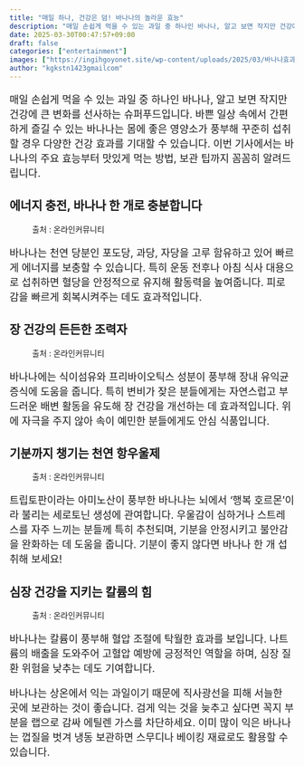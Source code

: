 ```yaml
---
title: "매일 하나, 건강은 덤! 바나나의 놀라운 효능"
description: "매일 손쉽게 먹을 수 있는 과일 중 하나인 바나나, 알고 보면 작지만 건강에 큰 변화를 선사하는 슈퍼푸드입니다. 바쁜 일상 속에서 간편하게 즐길 수 있는 바나나는 몸에 좋은 영양소가 풍부해 꾸준히 섭취할 경우 다양한 건강 효과를 기대할 수 있습니다. 이번 기사에서는 바"
date: 2025-03-30T00:47:57+09:00
draft: false
categories: ["entertainment"]
images: ["https://ingihgoyonet.site/wp-content/uploads/2025/03/바나나효과-1024x683.jpg", "https://ingihgoyonet.site/wp-content/uploads/2025/03/버네너-1024x683.jpg", "https://ingihgoyonet.site/wp-content/uploads/2025/03/바나나스무디-1024x682.jpg", "https://ingihgoyonet.site/wp-content/uploads/2025/03/바나나효능-609x1024.jpg"]
author: "kgkstn1423gmailcom"
---
```


<p style="font-size:18px">매일 손쉽게 먹을 수 있는 과일 중 하나인 바나나, 알고 보면 작지만 건강에 큰 변화를 선사하는 슈퍼푸드입니다. 바쁜 일상 속에서 간편하게 즐길 수 있는 바나나는 몸에 좋은 영양소가 풍부해 꾸준히 섭취할 경우 다양한 건강 효과를 기대할 수 있습니다. 이번 기사에서는 바나나의 주요 효능부터 맛있게 먹는 방법, 보관 팁까지 꼼꼼히 알려드립니다.</p> <h2 >에너지 충전, 바나나 한 개로 충분합니다</h2> <figure ><img src="https://ingihgoyonet.site/wp-content/uploads/2025/03/바나나효과-1024x683.jpg" alt="" style="aspect-ratio:16/9;object-fit:cover"/><figcaption >출처 : 온라인커뮤니티</figcaption></figure> <p style="font-size:18px">바나나는 천연 당분인 포도당, 과당, 자당을 고루 함유하고 있어 빠르게 에너지를 보충할 수 있습니다. 특히 운동 전후나 아침 식사 대용으로 섭취하면 혈당을 안정적으로 유지해 활동력을 높여줍니다. 피로감을 빠르게 회복시켜주는 데도 효과적입니다.</p> <h2 >장 건강의 든든한 조력자</h2> <figure ><img src="https://ingihgoyonet.site/wp-content/uploads/2025/03/버네너-1024x683.jpg" alt="" style="aspect-ratio:16/9;object-fit:cover"/><figcaption >출처 : 온라인커뮤니티</figcaption></figure> <p style="font-size:18px">바나나에는 식이섬유와 프리바이오틱스 성분이 풍부해 장내 유익균 증식에 도움을 줍니다. 특히 변비가 잦은 분들에게는 자연스럽고 부드러운 배변 활동을 유도해 장 건강을 개선하는 데 효과적입니다. 위에 자극을 주지 않아 속이 예민한 분들에게도 안심 식품입니다.</p> <h2 >기분까지 챙기는 천연 항우울제</h2> <figure ><img src="https://ingihgoyonet.site/wp-content/uploads/2025/03/바나나스무디-1024x682.jpg" alt="" style="aspect-ratio:16/9;object-fit:cover"/><figcaption >출처 : 온라인커뮤니티</figcaption></figure> <p style="font-size:18px">트립토판이라는 아미노산이 풍부한 바나나는 뇌에서 ‘행복 호르몬’이라 불리는 세로토닌 생성에 관여합니다. 우울감이 심하거나 스트레스를 자주 느끼는 분들께 특히 추천되며, 기분을 안정시키고 불안감을 완화하는 데 도움을 줍니다. 기분이 좋지 않다면 바나나 한 개 섭취해 보세요!</p> <h2 >심장 건강을 지키는 칼륨의 힘</h2> <figure ><img src="https://ingihgoyonet.site/wp-content/uploads/2025/03/바나나효능-609x1024.jpg" alt="" style="aspect-ratio:16/9;object-fit:cover"/><figcaption >출처 : 온라인커뮤니티</figcaption></figure> <p style="font-size:18px">바나나는 칼륨이 풍부해 혈압 조절에 탁월한 효과를 보입니다. 나트륨의 배출을 도와주어 고혈압 예방에 긍정적인 역할을 하며, 심장 질환 위험을 낮추는 데도 기여합니다. </p> <p style="font-size:18px">바나나는 상온에서 익는 과일이기 때문에 직사광선을 피해 서늘한 곳에 보관하는 것이 좋습니다. 검게 익는 것을 늦추고 싶다면 꼭지 부분을 랩으로 감싸 에틸렌 가스를 차단하세요. 이미 많이 익은 바나나는 껍질을 벗겨 냉동 보관하면 스무디나 베이킹 재료로도 활용할 수 있습니다.</p>